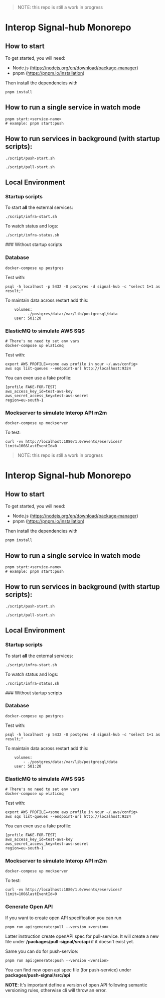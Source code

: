 > NOTE: this repo is still a work in progress

# Interop Signal-hub Monorepo

## How to start

To get started, you will need:

- Node.js (https://nodejs.org/en/download/package-manager)
- pnpm (https://pnpm.io/installation)

Then install the dependencies with

```
pnpm install
```

## How to run a single service in watch mode

```
pnpm start:<service-name>
# example: pnpm start:push
```

## How to run services in background (with startup scripts):

```
./script/push-start.sh
```

```
./script/pull-start.sh
```

## Local Environment

### Startup scripts

To start **all** the external services:

```
./script/infra-start.sh
```

To watch status and logs:

```
./script/infra-status.sh
```

### Without startup scripts

### Database

```
docker-compose up postgres
```

Test with:

```
psql -h localhost -p 5432 -U postgres -d signal-hub -c "select 1+1 as result;"
```

To maintain data across restart add this:

```
    volumes:
        - ./postgres/data:/var/lib/postgresql/data
    user: 501:20
```

### ElasticMQ to simulate AWS SQS

```
# There's no need to set env vars
docker-compose up elaticmq
```

Test with:

```
export AWS_PROFILE=<some aws profile in your ~/.aws/config>
aws sqs list-queues --endpoint-url http://localhost:9324
```

You can even use a fake profile:

```
[profile FAKE-FOR-TEST]
aws_access_key_id=test-aws-key
aws_secret_access_key=test-aws-secret
region=eu-south-1
```

### Mockserver to simulate Interop API m2m

```
docker-compose up mockserver
```

To test:

```
curl -vv http://localhost:1080/1.0/events/eservices?limit=100&lastEventId=0
```

> NOTE: this repo is still a work in progress

# Interop Signal-hub Monorepo

## How to start

To get started, you will need:

- Node.js (https://nodejs.org/en/download/package-manager)
- pnpm (https://pnpm.io/installation)

Then install the dependencies with

```
pnpm install
```

## How to run a single service in watch mode

```
pnpm start:<service-name>
# example: pnpm start:push
```

## How to run services in background (with startup scripts):

```
./script/push-start.sh
```

```
./script/pull-start.sh
```

## Local Environment

### Startup scripts

To start **all** the external services:

```
./script/infra-start.sh
```

To watch status and logs:

```
./script/infra-status.sh
```

### Without startup scripts

### Database

```
docker-compose up postgres
```

Test with:

```
psql -h localhost -p 5432 -U postgres -d signal-hub -c "select 1+1 as result;"
```

To maintain data across restart add this:

```
    volumes:
        - ./postgres/data:/var/lib/postgresql/data
    user: 501:20
```

### ElasticMQ to simulate AWS SQS

```
# There's no need to set env vars
docker-compose up elaticmq
```

Test with:

```
export AWS_PROFILE=<some aws profile in your ~/.aws/config>
aws sqs list-queues --endpoint-url http://localhost:9324
```

You can even use a fake profile:

```
[profile FAKE-FOR-TEST]
aws_access_key_id=test-aws-key
aws_secret_access_key=test-aws-secret
region=eu-south-1
```

### Mockserver to simulate Interop API m2m

```
docker-compose up mockserver
```

To test:

```
curl -vv http://localhost:1080/1.0/events/eservices?limit=100&lastEventId=0
```

### Generate Open API

If you want to create open API specification you can run

```
pnpm run api:generate:pull --version <version>
```

Latter instruction create openAPI spec for pull-service. It will create a new file under **/packages/pull-signal/src/api** if it doesn't exist yet.

Same you can do for push-service:

```
pnpm run api:generate:push --version <version>
```

You can find new open api spec file (for push-service) under **packages/push-signal/src/api**

**NOTE**: It's important define a version of open API following semantic versioning rules, otherwise cli will throw an error.
